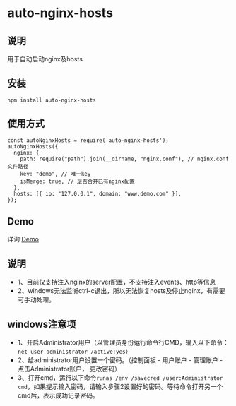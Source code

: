 # auto-nginx-hosts

## 说明
用于自动启动nginx及hosts

## 安装
```
npm install auto-nginx-hosts
```

## 使用方式
```
const autoNginxHosts = require('auto-nginx-hosts');
autoNginxHosts({
  nginx: {
    path: require("path").join(__dirname, "nginx.conf"), // nginx.conf文件路径
    key: "demo", // 唯一key
    isMerge: true, // 是否合并已有nginx配置
  },
  hosts: [{ ip: "127.0.0.1", domain: "www.demo.com" }],
});
```

## Demo
详询 [Demo](https://github.com/deeWong/auto-nginx-hosts/demo)

## 说明
* 1、目前仅支持注入nginx的server配置，不支持注入events、http等信息
* 2、windows无法监听ctrl-c退出，所以无法恢复hosts及停止nginx，有需要可手动处理。

## windows注意项
* 1、开启Administrator用户（以管理员身份运行命令行CMD，输入以下命令：`net user administrator /active:yes`）
* 2、给administrator用户设置一个密码。（控制面板 - 用户账户 - 管理账户 - 点击Administrator账户， 更改密码）
* 3、打开cmd，运行以下命令`runas /env /savecred /user:Administrator cmd`，如果提示输入密码，请输入步骤2设置好的密码。等待命令打开另一个cmd后，表示成功记录密码。

